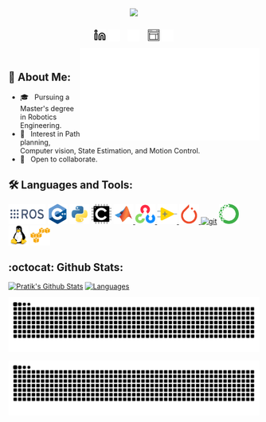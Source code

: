<h1 align="center">

  <a href="https://git.io/typing-svg">
    <img src="https://readme-typing-svg.herokuapp.com/?lines=Hi+👋;I+am+Pratik+Bhujbal,;Roboticist&center=true&size=30">
  </a>

</h1>  

<div align="center">
  
<a href='https://www.linkedin.com/in/pratikbhujbal#gh-light-mode-only'><img align='center' alt="linkedin" src="https://github.com/prat1kbhujbal/prat1kbhujbal/blob/output/assets/linkedin-light.svg" height='24px'/></a>
<a href='https://www.linkedin.com/in/pratikbhujbal#gh-dark-mode-only'><img align='center' alt="linkedin" src="https://github.com/prat1kbhujbal/prat1kbhujbal/blob/output/assets/linkedin-dark.svg" height='24px'/></a>
&nbsp;&nbsp;
<a href="mailto:pbhujbal@umd.edu"><img align='center' alt="email" src="https://github.com/prat1kbhujbal/prat1kbhujbal/blob/output/assets/mail-dark.png" height='24px'/></a>
&nbsp;&nbsp;
<a href='https://github.com/prat33k-dev#gh-light-mode-only'><img align='center' alt="website" src="https://github.com/prat1kbhujbal/prat1kbhujbal/blob/output/assets/web-light.png" height='24px'/></a>
<a href='https://github.com/prat33k-dev#gh-dark-mode-only'><img align='center' alt="website" src="https://github.com/prat1kbhujbal/prat1kbhujbal/blob/output/assets/web-dark.png" height='24px'/></a>
</div> 
&nbsp;&nbsp;

<img align="right" alt="GIF" src="https://github.com/prat1kbhujbal/prat1kbhujbal/blob/output/assets/walle.gif" width="360px"/>

## 🧐 About Me:
- 🎓 &nbsp; Pursuing a Master's degree in Robotics Engineering.
- 🤖 &nbsp; Interest in Path planning, Computer vision, State Estimation, and Motion Control. 
- 🤝 &nbsp; Open to collaborate.

## 🛠 Languages and Tools:
<p align="left"> 
<a href="https://www.ros.org/" target="_blank"> <img src="https://github.com/prat1kbhujbal/prat1kbhujbal/blob/output/assets/ros.png" alt="ROS" width="75" height="40"/></a>
<a href="https://cplusplus.com/" target="_blank"> <img src="https://raw.githubusercontent.com/devicons/devicon/master/icons/cplusplus/cplusplus-original.svg" alt="c++" width="40" height="40"/></a>
<a href="https://www.python.org" target="_blank"> <img src="https://raw.githubusercontent.com/devicons/devicon/master/icons/python/python-original.svg" alt="python" width="40" height="40"/></a>
<a href="https://www.electronicshub.org/basics-of-embedded-c-program/" target="_blank"> <img src="https://raw.githubusercontent.com/devicons/devicon/master/icons/embeddedc/embeddedc-original.svg" alt="Embedded C" width="40" height="40"/></a>
<a href="https://www.mathworks.com/" target="_blank"> <img src="https://raw.githubusercontent.com/devicons/devicon/master/icons/matlab/matlab-original.svg" alt="Matlab" width="40" height="40"/> </a>
<a href="https://opencv.org//" target="_blank"> <img src="https://raw.githubusercontent.com/devicons/devicon/master/icons/opencv/opencv-original.svg" alt="OpenCV" width="40" height="40"/> </a>
<a href="https://www.ni.com/en-us/shop/labview.html" target="_blank"> <img src="https://raw.githubusercontent.com/devicons/devicon/master/icons/labview/labview-original.svg" alt="LabVIEW" width="40" height="40"/> </a>
<a href="https://pytorch.org/" target="_blank"> <img src="https://raw.githubusercontent.com/devicons/devicon/master/icons/pytorch/pytorch-original.svg" alt="pytorch" width="40" height="40"/> </a>
<a href="https://git-scm.com/" target="_blank"> <img src="https://www.vectorlogo.zone/logos/git-scm/git-scm-icon.svg" alt="git" width="40" height="40"/></a> 
<a href="https://www.anaconda.com/" target="_blank"> <img src="https://raw.githubusercontent.com/devicons/devicon/master/icons/anaconda/anaconda-original.svg" alt="Anaconda" width="40" height="40"/></a>
<a href="https://www.linux.org/" target="_blank"> <img src="https://raw.githubusercontent.com/devicons/devicon/master/icons/linux/linux-original.svg" alt="linux" width="40" height="40"/></a>
<a href="https://aws.amazon.com/what-is-aws/?trk=fce796e8-4ceb-48e0-9767-89f7873fac3d&sc_channel=ps&s_kwcid=AL!4422!3!432339156147!e!!g!!amazon%20web%20services&ef_id=CjwKCAjwvNaYBhA3EiwACgndgtsTu-8NpKlzufyfsLgR2ReJWuBQh_CSyiWcJR1FhOCShqHbT1ELZxoCaDEQAvD_BwE:G:s&s_kwcid=AL!4422!3!432339156147!e!!g!!amazon%20web%20services" target="_blank"> <img src="https://raw.githubusercontent.com/devicons/devicon/master/icons/amazonwebservices/amazonwebservices-original.svg" alt="linux" width="40" height="40"/></a>
</p>

## :octocat: Github Stats:


<a href="#"><img alt="Pratik's Github Stats" src="https://github-readme-stats.vercel.app/api?username=prat1kbhujbal&show_icons=true&include_all_commits=true&count_private=true&theme=react&hide_border=true&bg_color=0D1117&title_color=5ce1e6&icon_color=5ce1e6" height="200"/></a>
 <a href="#"><img alt="Languages" src="https://github-readme-stats.vercel.app/api/top-langs/?username=prat1kbhujbal&langs_count=10&layout=compact&theme=react&hide_border=true&card_width=2&bg_color=0D1117&title_color=5ce1e6&icon_color=5ce1e6" height="200"/></a>

  
<div align="center">
 
 ![Snake animation](https://github.com/prat1kbhujbal/prat1kbhujbal/blob/output/github-contribution-grid-snake-sissa.svg#gh-dark-mode-only)
  
 ![Snake animation](https://github.com/prat1kbhujbal/prat1kbhujbal/blob/output/github-contribution-grid-snake-sissa-white.svg#gh-light-mode-only)
  
</div> 
